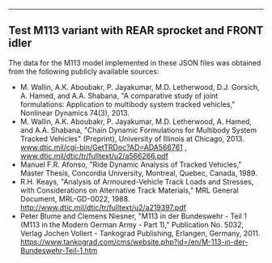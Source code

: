 ----------------------------------------------------
Test M113 variant with REAR sprocket and FRONT idler
----------------------------------------------------

The data for the M113 model implemented in these JSON files was obtained from the following publicly available sources:

- M. Wallin, A.K. Aboubakr, P. Jayakumar, M.D. Letherwood, D.J. Gorsich, A. Hamed, and A.A. Shabana, "A comparative study of joint formulations: Application to multibody system tracked vehicles," Nonlinear Dynamics 74(3), 2013.
- M. Wallin, A.K. Aboubakr, P. Jayakumar, M.D. Letherwood, A. Hamed, and A.A. Shabana, "Chain Dynamic Formulations for Multibody System Tracked Vehicles" (Preprint), University of Illinois at Chicago, 2013. 
www.dtic.mil/cgi-bin/GetTRDoc?AD=ADA566761 ,
www.dtic.mil/dtic/tr/fulltext/u2/a566266.pdf
- Manuel F.R. Afonso, "Ride Dynamic Analysis of Tracked Vehicles," Master Thesis, Concordia University, Montreal, Quebec, Canada, 1989.
- R.H. Keays, "Analysis of Armoured-Vehicle Track Loads and Stresses, with Considerations on Alternative Track Materials," MRL General Document, MRL-GD-0022, 1988.
http://www.dtic.mil/dtic/tr/fulltext/u2/a219397.pdf
- Peter Blume and Clemens Niesner, "M113 in der Bundeswehr - Teil 1 (M113 in the Modern German Army - Part 1)," Publication No. 5032, Verlag Jochen Vollert - Tankograd Publishing, Erlangen, Germany, 2011.
https://www.tankograd.com/cms/website.php?id=/en/M-113-in-der-Bundeswehr-Teil-1.htm
